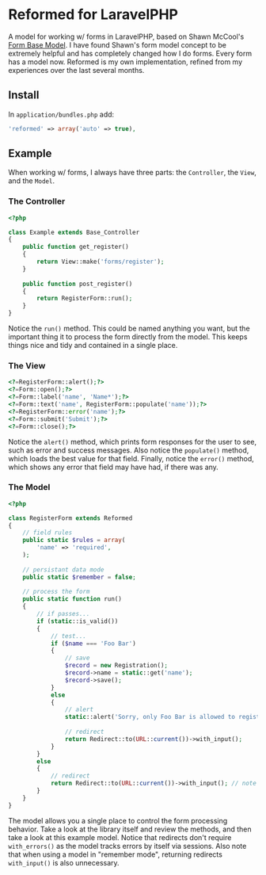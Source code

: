 # Reformed for LaravelPHP #

A model for working w/ forms in LaravelPHP, based on Shawn McCool's [Form Base Model](https://github.com/ShawnMcCool/laravel-form-base-model).  I have found Shawn's form model concept to be extremely helpful and has completely changed how I do forms.  Every form has a model now.  Reformed is my own implementation, refined from my experiences over the last several months.

## Install ##

In ``application/bundles.php`` add:

```php
'reformed' => array('auto' => true),
```

## Example ##

When working w/ forms, I always have three parts:  the ``Controller``, the ``View``, and the ``Model``.

### The Controller ###

```php
<?php

class Example extends Base_Controller
{
	public function get_register()
	{
		return View::make('forms/register');
	}
	
	public function post_register()
	{
		return RegisterForm::run();
	}
}
```

Notice the ``run()`` method.  This could be named anything you want, but the important thing it to process the form directly from the model.  This keeps things nice and tidy and contained in a single place.

### The View ###

```php
<?=RegisterForm::alert();?>
<?=Form::open();?>
<?=Form::label('name', 'Name*');?>
<?=Form::text('name', RegisterForm::populate('name'));?>
<?=RegisterForm::error('name');?>
<?=Form::submit('Submit');?>
<?=Form::close();?>
```

Notice the ``alert()`` method, which prints form responses for the user to see, such as error and success messages.  Also notice the ``populate()`` method, which loads the best value for that field.  Finally, notice the ``error()`` method, which shows any error that field may have had, if there was any.

### The Model ###

```php
<?php

class RegisterForm extends Reformed
{
	// field rules
	public static $rules = array(
		'name' => 'required',
	);
	
	// persistant data mode
	public static $remember = false;
	
	// process the form
	public static function run()
	{
		// if passes...
		if (static::is_valid())
		{
			// test...
			if ($name === 'Foo Bar')
			{
				// save
				$record = new Registration();
				$record->name = static::get('name');
				$record->save();
			}
			else
			{
				// alert
				static::alert('Sorry, only Foo Bar is allowed to register.', 'red');
				
				// redirect
				return Redirect::to(URL::current())->with_input();
			}
		}
		else
		{
			// redirect
			return Redirect::to(URL::current())->with_input(); // note with_errors() isn't needed
		}
	}
}
```

The model allows you a single place to control the form processing behavior.  Take a look at the library itself and review the methods, and then take a look at this example model.  Notice that redirects don't require ``with_errors()`` as the model tracks errors by itself via sessions.  Also note that when using a model in "remember mode", returning redirects ``with_input()`` is also unnecessary.